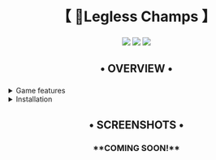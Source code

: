 <div align="center">
    <h1>【 🤖Legless Champs 】</h1>
    <h3></h3>
</div>

<div align="center"> 

![](https://img.shields.io/github/last-commit/GorgiDev/Legless-Champs?&style=for-the-badge&color=8ad7eb&logo=git&logoColor=D9E0EE&labelColor=1E202B)
![](https://img.shields.io/github/stars/GorgiDev/Legless-Champs?style=for-the-badge&logo=andela&color=86dbd7&logoColor=D9E0EE&labelColor=1E202B)
![](https://img.shields.io/github/repo-size/GorgiDev/Legless-Champs?color=86dbce&label=SIZE&logo=protondrive&style=for-the-badge&logoColor=D9E0EE&labelColor=26230e)

</div>

<div align="center">
    <h2>• OVERVIEW •</h2>
    <h3></h3>
</div>

 <details> 
  <summary>Game features</summary>
     
  - **Overview**: This game is a speedrunner-friendly 2D platformer where you can only move using your gun.
  - **Fast-Paced**: The gane offers fast-paced movement along with engaging level design.
  - **PLenty of Enemies**: There are numerous kinds of enemies that you will have to deal with in order to complete a level.
  - **Multiplayer**: Multiplayer is a crucial part of this game having a smash-style gameplay with 2-4 players. You can customize your character and select from a variaty of different weapons all with different stats and skins and complete objectives in order to gain progression and style-points.
</details>
<details> 
  <summary>Installation</summary>

   - Download from the itch.io page(not currently available)
     
</details>

<div align="center">
  <h2>• SCREENSHOTS •</h2>
  <h3> **COMING SOON!**</h3>
</div>
